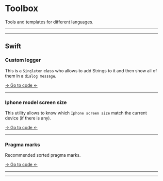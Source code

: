 # Toolbox
Tools and templates for different languages.

---
---
## Swift
### Custom logger
This is a `Singleton` class who allows to add Strings to it and then show all of them in a `dialog message`.

[-> Go to code <-](/Swift/CustomLogger/)

---
### Iphone model screen size
This utility allows to know which `Iphone screen size` match the current device (if there is any).

[-> Go to code <-](/Swift/IphoneModelScreenSize/)

---

### Pragma marks
Recommended sorted pragma marks.

[-> Go to code <-](/Swift/PragmaMarks)

---
---